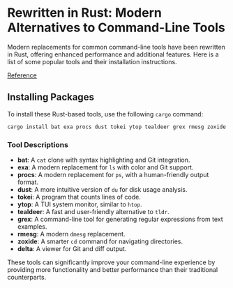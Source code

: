 # Rewritten in Rust: Modern Alternatives to Command-Line Tools

Modern replacements for common command-line tools have been rewritten in Rust, offering enhanced performance and additional features. Here is a list of some popular tools and their installation instructions.

[Reference](https://zaiste.net/posts/shell-commands-rust/)

## Installing Packages

To install these Rust-based tools, use the following `cargo` command:

```bash
cargo install bat exa procs dust tokei ytop tealdeer grex rmesg zoxide delta
```

### Tool Descriptions

- **bat**: A `cat` clone with syntax highlighting and Git integration.
- **exa**: A modern replacement for `ls` with color and Git support.
- **procs**: A modern replacement for `ps`, with a human-friendly output format.
- **dust**: A more intuitive version of `du` for disk usage analysis.
- **tokei**: A program that counts lines of code.
- **ytop**: A TUI system monitor, similar to `htop`.
- **tealdeer**: A fast and user-friendly alternative to `tldr`.
- **grex**: A command-line tool for generating regular expressions from text examples.
- **rmesg**: A modern `dmesg` replacement.
- **zoxide**: A smarter `cd` command for navigating directories.
- **delta**: A viewer for Git and diff output.

These tools can significantly improve your command-line experience by providing more functionality and better performance than their traditional counterparts.
